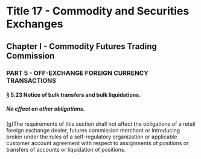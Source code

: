 
# Title 17 - Commodity and Securities Exchanges
## Chapter I - Commodity Futures Trading Commission
### PART 5 - OFF-EXCHANGE FOREIGN CURRENCY TRANSACTIONS
#### § 5.23 Notice of bulk transfers and bulk liquidations.
##### No effect on other obligations.

(g)The requirements of this section shall not affect the obligations of a retail foreign exchange dealer, futures commission merchant or introducing broker under the rules of a self-regulatory organization or applicable customer account agreement with respect to assignments of positions or transfers of accounts or liquidation of positions.
